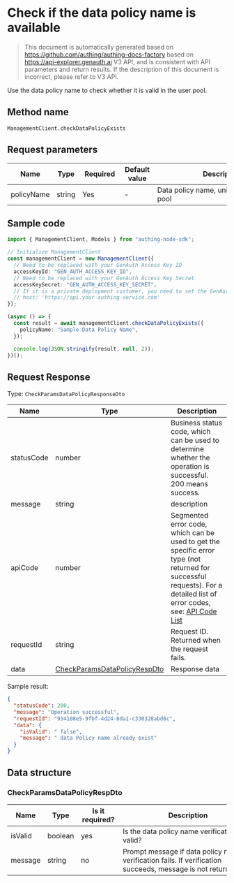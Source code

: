 # Check if the data policy name is available

<!--
Warning ⚠️:
Do not modify this document directly,
https://github.com/Authing/authing-docs-factory
Use this project to generate
-->

<LastUpdated />

> This document is automatically generated based on https://github.com/authing/authing-docs-factory based on https://api-explorer.genauth.ai V3 API, and is consistent with API parameters and return results. If the description of this document is incorrect, please refer to V3 API.

Use the data policy name to check whether it is valid in the user pool.

## Method name

`ManagementClient.checkDataPolicyExists`

## Request parameters

| Name       | Type   | <div style="width:80px">Required</div> | <div style="width:60px">Default value</div> | <div style="width:300px">Description</div> | <div style="width:200px">Sample value</div> |
| ---------- | ------ | -------------------------------------- | ------------------------------------------- | ------------------------------------------ | ------------------------------------------- |
| policyName | string | Yes                                    | -                                           | Data policy name, unique to the user pool  | `Sample data policy name`                   |

## Sample code

```ts
import { ManagementClient, Models } from "authing-node-sdk";

// Initialize ManagementClient
const managementClient = new ManagementClient({
  // Need to be replaced with your GenAuth Access Key ID
  accessKeyId: "GEN_AUTH_ACCESS_KEY_ID",
  // Need to be replaced with your GenAuth Access Key Secret
  accessKeySecret: "GEN_AUTH_ACCESS_KEY_SECRET",
  // If it is a private deployment customer, you need to set the GenAuth service domain name
  // host: 'https://api.your-authing-service.com'
});

(async () => {
  const result = await managementClient.checkDataPolicyExists({
    policyName: "Sample Data Policy Name",
  });

  console.log(JSON.stringify(result, null, 2));
})();
```

## Request Response

Type: `CheckParamsDataPolicyResponseDto`

| Name       | Type                                                                     | Description                                                                                                                                                                                                                                                                                                                                    |
| ---------- | ------------------------------------------------------------------------ | ---------------------------------------------------------------------------------------------------------------------------------------------------------------------------------------------------------------------------------------------------------------------------------------------------------------------------------------------- |
| statusCode | number                                                                   | Business status code, which can be used to determine whether the operation is successful. 200 means success.                                                                                                                                                                                                                                   |
| message    | string                                                                   | description                                                                                                                                                                                                                                                                                                                                    |
| apiCode    | number                                                                   | Segmented error code, which can be used to get the specific error type (not returned for successful requests). For a detailed list of error codes, see: [API Code List](https://api-explorer.genauth.ai/?tag=group/%E5%BC%80%E5%8F%91%E5%87%86%E5%A4%87#tag/%E5%BC%80%E5%8F%91%E5%87%86%E5%A4%87/%E9%94%99%E8%AF%AF%E5%A4%84%E7%90%86/apiCode) |
| requestId  | string                                                                   | Request ID. Returned when the request fails.                                                                                                                                                                                                                                                                                                   |
| data       | <a href="#CheckParamsDataPolicyRespDto">CheckParamsDataPolicyRespDto</a> | Response data                                                                                                                                                                                                                                                                                                                                  |

Sample result:

```json
{
  "statusCode": 200,
  "message": "Operation successful",
  "requestId": "934108e5-9fbf-4d24-8da1-c330328abd6c",
  "data": {
    "isValid": " false",
    "message": " data Policy name already exist"
  }
}
```

## Data structure

### <a id="CheckParamsDataPolicyRespDto"></a> CheckParamsDataPolicyRespDto

| Name    | Type    | <div style="width:80px">Is it required?</div> | <div style="width:300px">Description</div>                                                               | <div style="width:200px">Example value</div> |
| ------- | ------- | --------------------------------------------- | -------------------------------------------------------------------------------------------------------- | -------------------------------------------- |
| isValid | boolean | yes                                           | Is the data policy name verification valid?                                                              | ` false`                                     |
| message | string  | no                                            | Prompt message if data policy name verification fails. If verification succeeds, message is not returned | ` data Policy name already exist`            |
